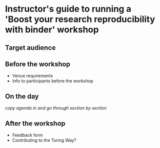 # Instructor's guide to running a 'Boost your research reproducibility with binder' workshop

## Target audience


## Before the workshop
- Venue requirements
- Info to participants before the workshop

## On the day
*copy agenda in and go through section by section*

## After the workshop
* Feedback form
* Contributing to the Turing Way?
